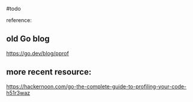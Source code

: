 #todo 

reference:
## old Go blog
https://go.dev/blog/pprof
## more recent resource:
https://hackernoon.com/go-the-complete-guide-to-profiling-your-code-h51r3waz